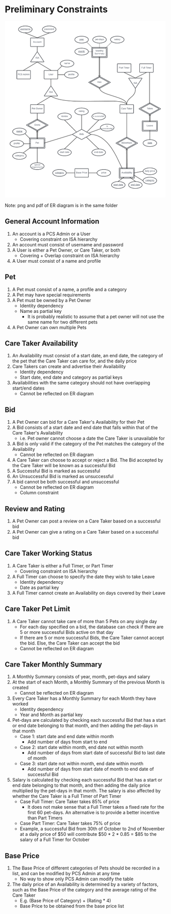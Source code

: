 # Preliminary Constraints

![](Final_ER_Diagram.png)

Note: png and pdf of ER diagram is in the same folder

## General Account Information

1. An account is a PCS Admin or a User 
    - Covering constraint on ISA hierarchy
2. An account must consist of username and password
3. A User is either a Pet Owner, or Care Taker, or both
    - Covering + Overlap constraint on ISA hierarchy
4. A User must consist of a name and profile

## Pet

1. A Pet must consist of a name, a profile and a category
2. A Pet may have special requirements
2. A Pet must be owned by a Pet Owner
    - Identity dependency
    - Name as partial key
      - It is probably realistic to assume that a pet owner will not use the same name for two different pets
3. A Pet Owner can own multiple Pets

## Care Taker Availability

1. An Availability must consist of a start date, an end date, the category of the pet that the Care Taker can care for, and the daily price
2. Care Takers can create and advertise their Availability 
    - Identity dependency
    - Start date, end date and category as partial keys
3. Availabilities with the same category should not have overlapping start/end dates 
    - Cannot be reflected on ER diagram

## Bid

1. A Pet Owner can bid for a Care Taker's Availability for their Pet
2. A Bid consists of a start date and end date that falls within that of the Care Taker's Availability
    - i.e. Pet owner cannot choose a date the Care Taker is unavailable for
3. A Bid is only valid if the category of the Pet matches the category of the Availability
    - Cannot be reflected on ER diagram
4. A Care Taker can choose to accept or reject a Bid. The Bid accepted by the Care Taker will be known as a successful Bid
5. A Successful Bid is marked as successful
6. An Unsuccessful Bid is marked as unsuccessful
7. A bid cannot be both successful and unsuccessful
    - Cannot be reflected on ER diagram
    - Column constraint

## Review and Rating

1. A Pet Owner can post a review on a Care Taker based on a successful bid
2. A Pet Owner can give a rating on a Care Taker based on a successful bid

## Care Taker Working Status

1. A Care Taker is either a Full Timer, or Part Timer
    - Covering constraint on ISA hierarchy
2. A Full Timer can choose to specify the date they wish to take Leave
    - Identity dependency
    - Date as partial key
3. A Full Timer cannot create an Availability on days covered by their Leave

## Care Taker Pet Limit

1. A Care Taker cannot take care of more than 5 Pets on any single day
    - For each day specified on a bid, the database can check if there are 5 or more successful Bids active on that day
    - If there are 5 or more successful Bids, the Care Taker cannot accept the bid. Else, the Care Taker can accept the bid
    - Cannot be reflected on ER diagram

## Care Taker Monthly Summary

1. A Monthly Summary consists of year, month, pet-days and salary
2. At the start of each Month, a Monthly Summary of the previous Month is created
    - Cannot be reflected on ER diagram
3. Every Care Taker has a Monthly Summary for each Month they have worked
    - Identity dependency
    - Year and Month as partial key
4. Pet-days are calculated by checking each successful Bid that has a start or end date belonging to that month, and then adding the pet-days in that month
    - Case 1: start date and end date within month
      - Add number of days from start to end
    - Case 2: start date within month, end date not within month
      - Add number of days from start date of successful Bid to last date of month
    - Case 3: start date not within month, end date within month
      - Add number of days from start date of month to end date of successful Bid
5. Salary is calculated by checking each successful Bid that has a start or end date belonging to that month, and then adding the daily price multiplied by the pet-days in that month. The salary is also affected by whether the Care Taker is a Full Timer of Part Timer
    - Case Full Timer: Care Taker takes 85% of price
      - It does not make sense that a Full Timer takes a fixed rate for the first 60 pet-days. An alternative is to provide a better incentive than Part Timers
    - Case Part Timer: Care Taker takes 75% of price
    - Example, a successful Bid from 30th of October to 2nd of November at a daily price of $50 will contribute $50 * 2 * 0.85 = $85 to the salary of a Full Timer for October 

## Base Price

1. The Base Price of different categories of Pets should be recorded in a list, and can be modified by PCS Admin at any time
    - No way to show only PCS Admin can modify the table
2. The daily price of an Availability is determined by a variety of factors, such as the Base Price of the category and the average rating of the Care Taker
    - E.g. (Base Price of Category) + (Rating * 4)
    - Base Price to be obtained from the base price list
